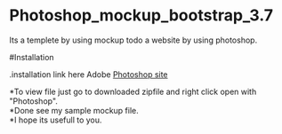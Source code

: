 # Photoshop_mockup_bootstrap_3.7

Its a templete by using mockup todo a website by using photoshop.

#Installation

.installation link here Adobe 
<a href="https://www.adobe.com/in/products/photoshop/free-trial-download.html?sdid=PC1PQM5H&mv=search&ef_id=CjwKCAjwtfqKBhBoEiwAZuesiDbhP3vOwrZpSdqzokBNiWWMbWvNbUMnXzKZuAJOrgXAOBtCwxfTYBoCFCYQAvD_BwE:G:s&s_kwcid=AL!3085!3!444587836691!e!!g!!adobe%20photoshop!221441588!17534749028&gclid=CjwKCAjwtfqKBhBoEiwAZuesiDbhP3vOwrZpSdqzokBNiWWMbWvNbUMnXzKZuAJOrgXAOBtCwxfTYBoCFCYQAvD_BwE" target="_blank">Photoshop site</a>

*To view file just go to downloaded zipfile and right click open with "Photoshop".<br> *Done see my sample mockup file.<br> *I hope its usefull to you.
